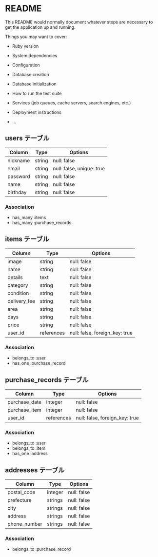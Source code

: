 # README

This README would normally document whatever steps are necessary to get the
application up and running.

Things you may want to cover:

* Ruby version

* System dependencies

* Configuration

* Database creation

* Database initialization

* How to run the test suite

* Services (job queues, cache servers, search engines, etc.)

* Deployment instructions

* ...


## users テーブル

| Column   | Type   | Options                   |
| -------- | ------ | ------------------------- |
| nickname | string | null: false               |
| email    | string | null: false, unique: true |
| password | string | null: false               |
| name     | string | null: false               |
| birthday | string | null: false               |

### Association

- has_many :items
- has_many :purchase_records

## items テーブル

| Column       | Type       | Options                        |
| ------------ | ---------- | ------------------------------ |
| image        | string     | null: false                    |
| name         | string     | null: false                    |
| details      | text       | null: false                    |
| category     | string     | null: false                    |
| condition    | string     | null: false                    |
| delivery_fee | string     | null: false                    |
| area         | string     | null: false                    |
| days         | string     | null: false                    |
| price        | string     | null: false                    |
| user_id      | references | null: false, foreign_key: true |

### Association

- belongs_to :user
- has_one :purchase_record

## purchase_records テーブル

| Column        | Type       | Options                        |
| ------------- | ---------- | ------------------------------ |
| purchase_date | integer    | null: false                    |
| purchase_item | integer    | null: false                    |
| user_id       | references | null: false, foreign_key: true |

### Association

- belongs_to :user
- belongs_to :item
- has_one :address

## addresses テーブル

| Column       | Type    | Options     |
| ------------ | ------- | ----------- |
| postal_code  | integer | null: false |
| prefecture   | strings | null: false |
| city         | strings | null: false |
| address      | strings | null: false |
| phone_number | strings | null: false |

### Association

- belongs_to :purchase_record